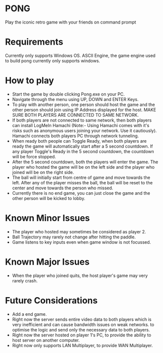 # PONG
Play the iconic retro game with your friends on command prompt

# Requirements
Currently only supports Windows OS. ASCII Engine, the game engine used to build pong currently only supports windows.

# How to play
- Start the game by double clicking Pong.exe on your PC.
- Navigate through the menu using UP, DOWN and ENTER Keys.
- To play with another person, one person should host the game and the other person should join using IP Address displayed for the host. MAKE SURE BOTH PLAYERS ARE CONNECTED TO SAME NETWORK.
- If both players are not connected to same network, then both players can install LogMeIn Hamachi (Note:- Using Hamachi comes with it's risks such as anonymous users joining your network. Use it cautiously). Hamachi connects both players PC through network tunneling.
- When ready both people can Toggle Ready, when both players are ready the game will automatically start after a 5 second countdown. If any player Toggle's Ready in the 5 second countdown, the countdown will be force stopped.
- After the 5 second countdown, both the players will enter the game. The player who hosted the game will be on the left side and the player who joined will be on the right side.
- The ball will initially start from centre of game and move towards the left. After any of the player misses the ball, the ball will be reset to the center and move towards the person who missed.
- Currently there is no end game, you can just close the game and the other person will be kicked to lobby.

# Known Minor Issues
- The player who hosted may sometimes be considered as player 2.
- Ball Trajectory may rarely not change after hitting the paddle.
- Game listens to key inputs even when game window is not focussed.

# Known Major Issues
- When the player who joined quits, the host player's game may very rarely crash.

# Future Considerations
- Add a end game.
- Right now the server sends entire video data to both players which is very inefficient and can cause bandwidth issues on weak networks. to optimise the logic and send only the necessary data to both players.
- Right now the server hosted on player 1's PC, to provide the ability to host server on another computer.
- Right now only supports LAN Multiplayer, to provide WAN Multiplayer.
